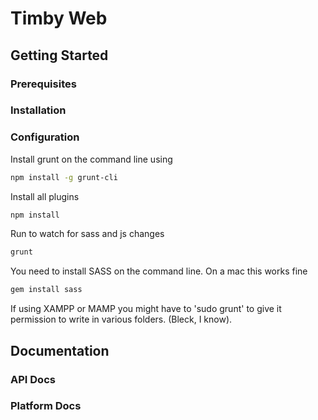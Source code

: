 # Timby Web


## Getting Started

### Prerequisites

### Installation

### Configuration

Install grunt on the command line using 
```bash
npm install -g grunt-cli
```
Install all plugins
```bash
npm install
```

Run to watch for sass and js changes
```bash
grunt
```
You need to install SASS on the command line. On a mac this works fine
```bash
gem install sass
```

If using XAMPP or MAMP you might have to 'sudo grunt' to give it permission to write in various folders. (Bleck, I know).


## Documentation

### API Docs

### Platform Docs

